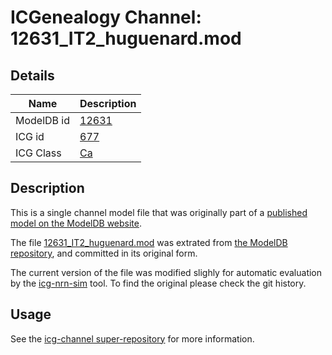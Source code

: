 # ICGenealogy Channel: 12631\_IT2\_huguenard.mod

## Details

Name | Description
---- | -----------
ModelDB id | [12631](http://senselab.med.yale.edu/ModelDB/ShowModel.cshtml?model=12631)
ICG id | [677](http://icg.neurotheory.ox.ac.uk/channels/3/677)
ICG Class | [Ca](http://icg.neurotheory.ox.ac.uk/channels/3)

## Description

This is a single channel model file that was originally part of a [published model on the ModelDB website](http://senselab.med.yale.edu/ModelDB/ShowModel.cshtml?model=12631).


The file [12631\_IT2\_huguenard.mod](12631_IT2_huguenard.mod) was extrated from [the ModelDB repository](http://senselab.med.yale.edu/ModelDB/ShowModel.cshtml?model=12631), and committed in its original form.

The current version of the file was modified slighly for automatic evaluation by the [icg-nrn-sim](https://github.com/icgenealogy/icg-nrn-sim) tool. To find the original please check the git history.


## Usage

See the [icg-channel super-repository](https://github.com/icgenealogy/icg-channels) for more information.